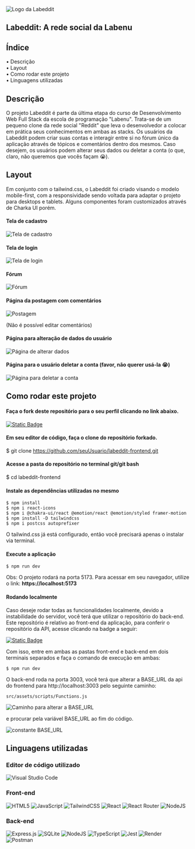 <img src="https://i.ibb.co/DVLMDr2/image.png" alt="Logo da Labeddit"/>

## Labeddit: A rede social da Labenu

## Índice

• Descrição
<br>
• Layout
<br>
• Como rodar este projeto
<br>
• Linguagens utilizadas
<br>

## Descrição
O projeto Labeddit é parte da última etapa do curso de Desenvolvimento Web Full Stack da escola de programação "Labenu". Trata-se de um pequeno clone da rede social "Reddit" que leva o desenvolvedor a colocar em prática seus conhecimentos em ambas as stacks. Os usuários da Labeddit podem criar suas contas e interagir entre si no fórum único da aplicação através de tópicos e comentários dentro dos mesmos. Caso desejem, os usuários podem alterar seus dados ou deletar a conta (o que, claro, não queremos que vocês façam 😭).

## Layout
Em conjunto com o tailwind.css, o Labeddit foi criado visando o modelo mobile-first, com a responsividade sendo voltada para adaptar o projeto para desktops e tablets. Alguns componentes foram customizados através de Charka UI porém. 

#### Tela de cadastro
<img src="https://i.ibb.co/d7yF6fL/image.png" alt="Tela de cadastro"/>

#### Tela de login
<img src="https://i.ibb.co/Bnmj1hS/image.png" alt="Tela de login"/>

#### Fórum 
<img src="https://i.ibb.co/T8N8NTH/image.png" alt="Fórum"/>

#### Página da postagem com comentários

<img src="https://i.ibb.co/7kF7dF1/image.png" alt="Postagem"/>

(Não é possível editar comentários)

#### Página para alteração de dados do usuário

<img src="https://i.ibb.co/8271Mt0/image.png" alt="Página de alterar dados"/>

#### Página para o usuário deletar a conta (favor, não querer usá-la 😭)

<img src="https://i.ibb.co/7NKsYVs/image.png" alt="Página para deletar a conta"/>


## Como rodar este projeto

#### Faça o fork deste repositório para o seu perfil clicando no link abaixo.
<a href="https://github.com/eu-samuel/labeddit-frontend/fork"><img alt="Static Badge" src="https://img.shields.io/badge/FORK-frontend?color=red"></a>

#### Em seu editor de código, faça o clone do repositório forkado.
$ git clone https://github.com/seuUsuario/labeddit-frontend.git

#### Acesse a pasta do repositório no terminal git/git bash
$ cd labeddit-frontend

#### Instale as dependências utilizadas no mesmo
````
$ npm install
$ npm i react-icons
$ npm i @chakra-ui/react @emotion/react @emotion/styled framer-motion
$ npm install -D tailwindcss
$ npm i postcss autoprefixer
````

O tailwind.css já está configurado, então você precisará apenas o instalar via terminal.

#### Execute a aplicação
````
$ npm run dev
````
Obs: O projeto rodará na porta 5173. Para acessar em seu navegador, utilize o link: 
**https://localhost:5173**


#### Rodando localmente

Caso deseje rodar todas as funcionalidades localmente, devido a instabilidade do servidor, você terá que utilizar o repositório do back-end. Este repositório é relativo ao front-end da aplicação, para conferir o repositório da API, acesse clicando na badge a seguir:

<a href="http://github.com/eu-samuel/labeddit-backend"><img alt="Static Badge" src="https://img.shields.io/badge/BACKEND-backend?color=blue"></a>

Com isso, entre em ambas as pastas front-end e back-end em dois terminais separados e faça o comando de execução em ambas:

````
$ npm run dev
````

O back-end roda na porta 3003, você terá que alterar a BASE_URL da api do frontend para http://localhost:3003 pelo seguinte caminho:

````
src/assets/scripts/Functions.js
````

<img src="https://i.ibb.co/CMwD391/image.png" alt="Caminho para alterar a BASE_URL"/>

e procurar pela variável BASE_URL ao fim do código.

<img src="https://i.ibb.co/0JwZ1X7/image.png" alt="constante BASE_URL"/>

## Linguagens utilizadas 

### Editor de código utilizado

![Visual Studio Code](https://img.shields.io/badge/Visual%20Studio%20Code-0078d7.svg?style=for-the-badge&logo=visual-studio-code&logoColor=white)
 
### Front-end

![HTML5](https://img.shields.io/badge/html5-%23E34F26.svg?style=for-the-badge&logo=html5&logoColor=white)
![JavaScript](https://img.shields.io/badge/javascript-%23323330.svg?style=for-the-badge&logo=javascript&logoColor=%23F7DF1E)
![TailwindCSS](https://img.shields.io/badge/tailwindcss-%2338B2AC.svg?style=for-the-badge&logo=tailwind-css&logoColor=white)
![React](https://img.shields.io/badge/react-%2320232a.svg?style=for-the-badge&logo=react&logoColor=%2361DAFB)
![React Router](https://img.shields.io/badge/React_Router-CA4245?style=for-the-badge&logo=react-router&logoColor=white)
![NodeJS](https://img.shields.io/badge/node.js-6DA55F?style=for-the-badge&logo=node.js&logoColor=white)

### Back-end

![Express.js](https://img.shields.io/badge/express.js-%23404d59.svg?style=for-the-badge&logo=express&logoColor=%2361DAFB)
![SQLite](https://img.shields.io/badge/sqlite-%2307405e.svg?style=for-the-badge&logo=sqlite&logoColor=white)
![NodeJS](https://img.shields.io/badge/node.js-6DA55F?style=for-the-badge&logo=node.js&logoColor=white)
![TypeScript](https://img.shields.io/badge/typescript-%23007ACC.svg?style=for-the-badge&logo=typescript&logoColor=white)
![Jest](https://img.shields.io/badge/-jest-%23C21325?style=for-the-badge&logo=jest&logoColor=white)
![Render](https://img.shields.io/badge/Render-%46E3B7.svg?style=for-the-badge&logo=render&logoColor=white)
![Postman](https://img.shields.io/badge/Postman-FF6C37?style=for-the-badge&logo=postman&logoColor=white)


